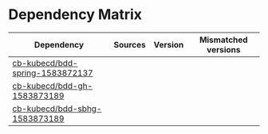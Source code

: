 # Dependency Matrix

Dependency | Sources | Version | Mismatched versions
---------- | ------- | ------- | -------------------
[cb-kubecd/bdd-spring-1583872137](https://github.com/cb-kubecd/bdd-spring-1583872137.git) |  | []() | 
[cb-kubecd/bdd-gh-1583873189](https://github.com/cb-kubecd/bdd-gh-1583873189.git) |  | []() | 
[cb-kubecd/bdd-sbhg-1583873189](https://github.com/cb-kubecd/bdd-sbhg-1583873189.git) |  | []() | 
